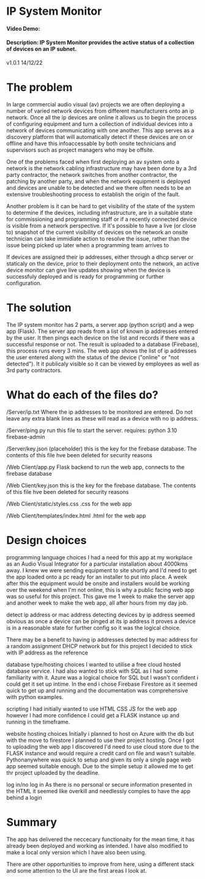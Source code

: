 # IP System Monitor
#### Video Demo: <insert URL>
#### Description: IP System Monitor provides the active status of a collection of devices on an IP subnet.

v1.0.1
14/12/22

# The problem

In large commercial audio visual (av) projects we are often deploying a number of varied network devices from different manufacturers onto an ip network. Once all the ip devices are online it allows us to begin the process of configuring equipment and turn a collection of individual devices into a network of devices communicating with one another. This app serves as a discovery platform that will automatically detect if these devices are on or offline and have this infoaccessable by both onsite technicians and supervisors such as project managers who may be offsite.

One of the problems faced when first deploying an av system onto a network is the network cabling infrastructure may have been done by a 3rd party contractor, the network switches from another contractor, the patching by another party, and when the network equipment is deployed and devices are unable to be detected and we there often needs to be an extensive troubleshooting process to establish the origin of the fault.

Another problem is it can be hard to get visibility of the state of the system to determine if the devices, including infrastructure, are in a suitable state for commissioning and programming staff or if a recently connected device is visible from a network perspective. If it's possible to have a live (or close to) snapshot of the current visibility of devices on the network an onsite technician can take immidiate action to resolve the issue, rather than the issue being picked up later when a programming team arrives to

If devices are assigned their ip addresses, either through a dhcp server or staticaly on the device, prior to their deployment onto the network, an active device monitor can give live updates showing when the device is successfuly deployed and is ready for programming or further configuration.


# The solution

The IP system monitor has 2 parts, a server app (python script) and a wep app (Flask). The server app reads from a list of known ip addresses entered by the user. It then pings each device on the list and records if there was a successful response or not. The result is uploaded to a database (Firebase), this process runs every 3 mins. The web app shows the list of ip addresses the user entered along with the status of the device ("online" or "not detected"). It it publicaly visible so it can be viewed by employees as well as 3rd party contractors.



# What do each of the files do?

/Server/ip.txt
Where the ip addresses to be monitored are entered. Do not leave any extra blank lines as these will read as a device with no ip address.

/Server/ping.py
run this file to start the server.
requires:
python 3.10
firebase-admin

/Server/key.json (placeholder)
this is the key for the firebase database. The contents of this file hve been deleted for security reasons

/Web Client/app.py
Flask backend to run the web app, connects to the firebase database

/Web Client/key.json
this is the key for the firebase database. The contents of this file hve been deleted for security reasons

/Web Client/static/styles.css
.css for the web app

/Web Client/templates/index.html
.html for the web app


# Design choices

programming language choices
I had a need for this app at my workplace as an Audio Visual Integrator for a particular installation about 4000kms away. I knew we were sending equipment to site shortly and I'd need to get the app loaded onto a pc ready for an installer to put into place. A week after this the equipment would be onsite and installers would be working over the weekend when I'm not online, this is why a public facing web app was so useful for this project. This gave me 1 week to make the server app and another week to make the web app, all after hours from my day job.

detect ip address or mac address
detecting devices by ip address seemed obvious as once a device can be pinged at its ip address it proves a device is in a reasonable state for further config so it was the logical choice.

There may be a benefit to having ip addresses detected by mac address for a random assignment DHCP network but for this project I decided to stick with IP address as the reference

database type/hosting choices
I wanted to utilise a free cloud hosted database service. I had also wanted to stick with SQL as I had some familiarity with it. Azure was a logical choice for SQL but I wasn't confident i could get it set up intime. In the end i chose Firebase Firestore as it seemed quick to get up and running and the documentation was comprehensive with python examples.

scripting
I had initially wanted to use HTML CSS JS for the web app however I had more confidence I could get a FLASK instance up and running in the timeframe.

website hosting choices
Initially i planned to host on Azure with the db but with the move to firestore I planned to use their project hosting. Once I got to uploading the web app I discovered I'd need to use cloud store due to the FLASK instance and would require a credit card on file and wasn't suitable. Pythonanywhere was quick to setup and given its only a single page web app seemed suitable enough. Due to the simple setup it allowed me to get thr project uploaded by the deadline.

log in/no log in
As there is no personal or secure information presented in the HTML it seemed like overkill and needlessly comples to have the app behind a login

# Summary
The app has delivered the neccecary functionaity for the mean time, it has already been deployed and working as intended. I have also modified to make a local only version which I have also been using.

There are other opportunities to improve from here, using a different stack and some attention to the UI are the first areas I look at.

